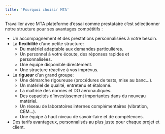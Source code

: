 ```yaml
---
title: 'Pourquoi choisir MTA'
---
```


Travailler avec MTA plateforme d’essai comme prestataire c’est sélectionner notre structure pour ses avantages compétitifs :
* Un accompagnement et des prestations personnalisées à votre besoin.
* La **flexibilité** d’une petite structure:
    * Du matériel adaptable aux demandes particulières.
    * Un personnel à votre écoute, des réponses rapides et personnalisées.
    * Une équipe disponible directement.
    * Une structure réactive à vos imprévus.
* La **rigueur** d’un grand groupe:
    * Une démarche rigoureuse (procédures de tests, mise au banc…).
    * Un matériel de qualité, entretenu et étalonné.
    * La maîtrise des normes et DO aéronautiques.
    * Des capacités d’investissement importantes dans du nouveau matériel.
    * Un réseau de laboratoires internes complémentaires (vibration, CEM…).
    * Une équipe à haut niveau de savoir-faire et de compétences.
* Des tarifs avantageux, personnalisés au plus juste pour chaque projet et client.
